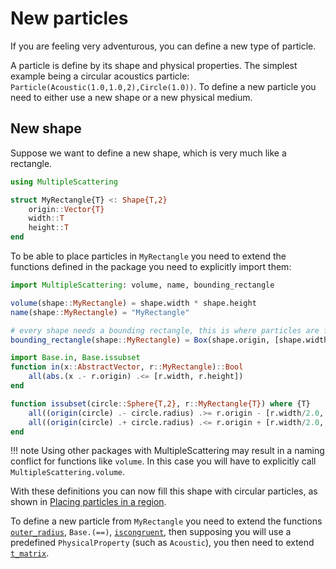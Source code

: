 # New particles

If you are feeling very adventurous, you can define a new type of particle.

A particle is define by its shape and physical properties. The simplest example being a circular acoustics particle: `Particle(Acoustic(1.0,1.0,2),Circle(1.0))`. To define a new particle you need to either use a new shape or a new physical medium.

## New shape
Suppose we want to define a new shape, which is very much like a rectangle.

```julia
using MultipleScattering

struct MyRectangle{T} <: Shape{T,2}
    origin::Vector{T}
    width::T
    height::T
end
```

To be able to place particles in `MyRectangle` you need to extend the functions defined in the package you need to explicitly import them:
```julia
import MultipleScattering: volume, name, bounding_rectangle

volume(shape::MyRectangle) = shape.width * shape.height
name(shape::MyRectangle) = "MyRectangle"

# every shape needs a bounding rectangle, this is where particles are first placed.
bounding_rectangle(shape::MyRectangle) = Box(shape.origin, [shape.width, shape.height])

import Base.in, Base.issubset
function in(x::AbstractVector, r::MyRectangle)::Bool
    all(abs.(x .- r.origin) .<= [r.width, r.height])
end

function issubset(circle::Sphere{T,2}, r::MyRectangle{T}) where {T}
    all((origin(circle) .- circle.radius) .>= r.origin - [r.width/2.0, r.height/2.0]) &&
    all((origin(circle) .+ circle.radius) .<= r.origin + [r.width/2.0, r.height/2.0])
end
```
!!! note
    Using other packages with MultipleScattering may result in a naming conflict for functions like `volume`. In this case you will have to explicitly call `MultipleScattering.volume`.

With these definitions you can now fill this shape with circular particles, as shown in [Placing particles in a region](@ref).

To define a new particle from `MyRectangle` you need to extend the functions [`outer_radius`](@ref), `Base.(==)`, [`iscongruent`](@ref), then supposing you will use a predefined `PhysicalProperty` (such as `Acoustic`), you then need to extend [`t_matrix`](@ref).
